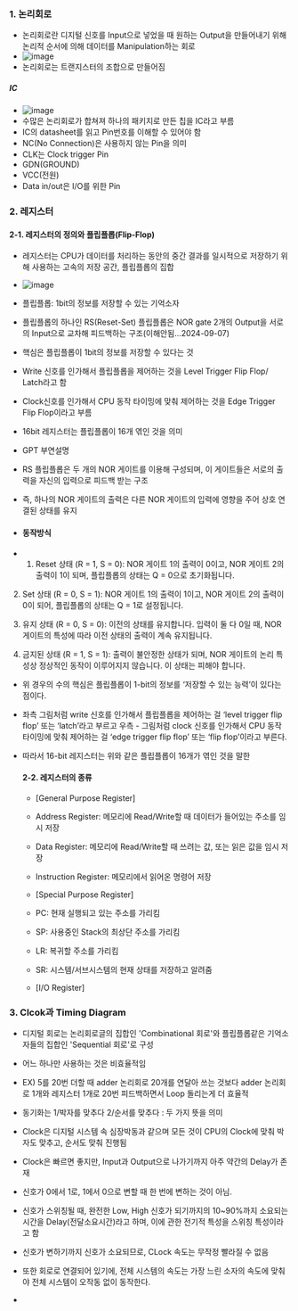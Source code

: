 ### 1. 논리회로
- 논리회로란 디지털 신호를 Input으로 넣었을 때 원하는 Output을 만들어내기 위해 논리적 순서에 의해 데이터를 Manipulation하는 회로
- ![image](https://github.com/user-attachments/assets/f9f9b932-4c9c-4de3-9a21-5abfd52ff692)
- 논리회로는 트랜지스터의 조합으로 만들어짐

##### IC
- ![image](https://github.com/user-attachments/assets/decd84ca-22f1-4e12-9b5e-469396c6c31d)
- 수많은 논리회로가 합쳐져 하나의 패키지로 만든 칩을 IC라고 부름
- IC의 datasheet를 읽고 Pin번호를 이해할 수 있어야 함
- NC(No Connection)은 사용하지 않는 Pin을 의미
- CLK는 Clock trigger Pin
- GDN(GROUND)
- VCC(전원)
- Data in/out은 I/O를 위한 Pin

### 2. 레지스터

  #### 2-1. 레지스터의 정의와 플립플롭(Flip-Flop)
  - 레지스터는 CPU가 데이터를 처리하는 동안의 중간 결과를 일시적으로 저장하기 위해 사용하는 고속의 저장 공간, 플립플롭의 집합
  - ![image](https://github.com/user-attachments/assets/ddc8ce5b-59d3-4153-be8b-402c06d3fe3d)
  - 플립플롭: 1bit의 정보를 저장할 수 있는 기억소자
  - 플립플롭의 하나인 RS(Reset-Set) 플립플롭은 NOR gate 2개의 Output을 서로의 Input으로 교차해 피드백하는 구조(이해안됨...2024-09-07)
  - 핵심은 플립플롭이 1bit의 정보를 저장할 수 있다는 것
  - Write 신호를 인가해서 플립플롭을 제어하는 것을 Level Trigger Flip Flop/ Latch라고 함
  - Clock신호를 인가해서 CPU 동작 타이밍에 맞춰 제어하는 것을 Edge Trigger Flip Flop이라고 부름
  - 16bit 레지스터는 플립플롭이 16개 엮인 것을 의미

 - GPT 부연설명
 - RS 플립플롭은 두 개의 NOR 게이트를 이용해 구성되며, 이 게이트들은 서로의 출력을 자신의 입력으로 피드백 받는 구조
 - 즉, 하나의 NOR 게이트의 출력은 다른 NOR 게이트의 입력에 영향을 주어 상호 연결된 상태를 유지
 - #### 동작방식
 - 1. Reset 상태 (R = 1, S = 0):
NOR 게이트 1의 출력이 0이고, NOR 게이트 2의 출력이 1이 되며, 플립플롭의 상태는 Q = 0으로 초기화됩니다.

  2. Set 상태 (R = 0, S = 1):
NOR 게이트 1의 출력이 1이고, NOR 게이트 2의 출력이 0이 되어, 플립플롭의 상태는 Q = 1로 설정됩니다.

  3. 유지 상태 (R = 0, S = 0):
이전의 상태를 유지합니다. 입력이 둘 다 0일 때, NOR 게이트의 특성에 따라 이전 상태의 출력이 계속 유지됩니다.

  4. 금지된 상태 (R = 1, S = 1):
출력이 불안정한 상태가 되며, NOR 게이트의 논리 특성상 정상적인 동작이 이루어지지 않습니다. 이 상태는 피해야 합니다.

- 위 경우의 수의 핵심은 플립플롭이 1-bit의 정보를 ‘저장할 수 있는 능력’이 있다는 점이다.
- 좌측 그림처럼 write 신호를 인가해서 플립플롭을 제어하는 걸 ‘level trigger flip flop’ 또는 ‘latch’라고 부르고 우측 - 그림처럼 clock 신호를 인가해서 CPU 동작 타이밍에 맞춰 제어하는 걸 ‘edge trigger flip flop’ 또는 ‘flip flop’이라고 부른다.
- 따라서 16-bit 레지스터는 위와 같은 플립플롭이 16개가 엮인 것을 말한

  #### 2-2. 레지스터의 종류
  - [General Purpose Register]
  - Address Register: 메모리에 Read/Write할 때 데이터가 들어있는 주소를 임시 저장
  - Data Register: 메모리에 Read/Write할 때 쓰려는 값, 또는 읽은 값을 임시 저장
  - Instruction Register: 메모리에서 읽어온 명령어 저장

  - [Special Purpose Register]
  - PC: 현재 실행되고 있는 주소를 가리킴
  - SP: 사용중인 Stack의 최상단 주소를 가리킴
  - LR: 복귀할 주소를 가리킴
  - SR: 시스템/서브시스템의 현재 상태를 저장하고 알려줌

  - [I/O Register]
 

### 3. Clcok과 Timing Diagram
- 디지털 회로는 논리회로글의 집합인 'Combinational 회로'와 플립플롭같은 기억소자들의 집합인 'Sequential 회로'로 구성
- 어느 하나만 사용하는 것은 비효율적임
- EX) 5를 20번 더할 때 adder 논리회로 20개를 연달아 쓰는 것보다 adder 논리회로 1개와 레지스터 1개로 20번 피드백하면서 Loop 돌리는게 더 효율적
- 동기화는 1/박자를 맞추다 2/순서를 맞추다 : 두 가지 뜻을 의미
- Clock은 디지털 시스템 속 심장박동과 같으며 모든 것이 CPU의 Clock에 맞춰 박자도 맞추고, 순서도 맞춰 진행됨
- Clock은 빠르면 좋지만, Input과 Output으로 나가기까지 아주 약간의 Delay가 존재
- 신호가 0에서 1로, 1에서 0으로 변할 때 한 번에 변하는 것이 아님.
- 신호가 스위칭될 때, 완전한 Low, High 신호가 되기까지의 10~90%까지 소요되는 시간을 Delay(전달소요시간)라고 하며, 이에 관한 전기적 특성을 스위칭 특성이라고 함
- 신호가 변하기까지 신호가 소요되므로, CLock 속도는 무작정 빨라질 수 없음
- 또한 회로로 연결되어 있기에, 전체 시스템의 속도는 가장 느린 소자의 속도에 맞춰야 전체 시스템이 오작동 없이 동작한다.

- 















